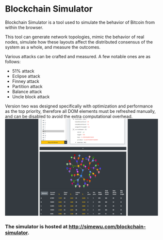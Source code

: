 # Blockchain Simulator

Blockchain Simulator is a tool used to simulate the behavior of Bitcoin from within the browser.

This tool can generate network topologies, mimic the behavior of real nodes, simulate how these layouts affect the distributed consensus of the system as a whole, and measure the outcomes.

Various attacks can be crafted and measured. A few notable ones are as follows:
- 51% attack
- Eclipse attack
- Finney attack
- Partition attack
- Balance attack
- Uncle block attack

Version two was designed specifically with optimization and performance as the top priority, therefore all DOM elements must be refreshed manually, and can be disabled to avoid the extra computational overhead.
![](/screenshot.png)
### The simulator is hosted at http://simewu.com/blockchain-simulator.
